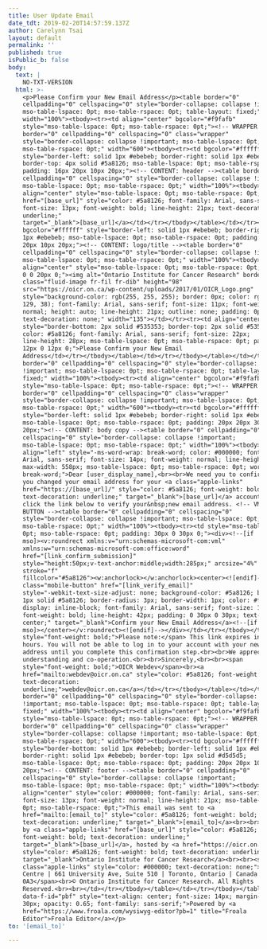 ```yaml
---
title: User Update Email
date_tdt: 2019-02-20T14:57:59.137Z
author: Carelynn Tsai
layout: default
permalink: ''
published: true
isPublic_b: false
body:
  text: |
    NO-TXT-VERSION
  html: >-
    <p>Please Confirm your New Email Address</p><table border="0"
    cellpadding="0" cellspacing="0" style="border-collapse: collapse !important;
    mso-table-lspace: 0pt; mso-table-rspace: 0pt; table-layout: fixed;"
    width="100%"><tbody><tr><td align="center" bgcolor="#f9fafb"
    style="mso-table-lspace: 0pt; mso-table-rspace: 0pt;"><!-- WRAPPER --><table
    border="0" cellpadding="0" cellspacing="0" class="wrapper"
    style="border-collapse: collapse !important; mso-table-lspace: 0pt;
    mso-table-rspace: 0pt;" width="600"><tbody><tr><td bgcolor="#ffffff"
    style="border-left: solid 1px #ebebeb; border-right: solid 1px #ebebeb;
    border-top: 4px solid #5a8126; mso-table-lspace: 0pt; mso-table-rspace: 0pt;
    padding: 16px 20px 10px 20px;"><!-- CONTENT: header --><table border="0"
    cellpadding="0" cellspacing="0" style="border-collapse: collapse !important;
    mso-table-lspace: 0pt; mso-table-rspace: 0pt;" width="100%"><tbody><tr><td
    align="center" style="mso-table-lspace: 0pt; mso-table-rspace: 0pt;"><a
    href="[base_url]" style="color: #5a8126; font-family: Arial, sans-serif;
    font-size: 13px; font-weight: bold; line-height: 21px; text-decoration:
    underline;"
    target="_blank">[base_url]</a></td></tr></tbody></table></td></tr><tr><td
    bgcolor="#ffffff" style="border-left: solid 1px #ebebeb; border-right: solid
    1px #ebebeb; mso-table-lspace: 0pt; mso-table-rspace: 0pt; padding: 20px
    20px 10px 20px;"><!-- CONTENT: logo/title --><table border="0"
    cellpadding="0" cellspacing="0" style="border-collapse: collapse !important;
    mso-table-lspace: 0pt; mso-table-rspace: 0pt;" width="100%"><tbody><tr><td
    align="center" style="mso-table-lspace: 0pt; mso-table-rspace: 0pt; padding:
    0 0 20px 0;"><img alt="Ontario Institute for Cancer Research" border="0"
    class="fluid-image fr-fil fr-dib" height="98"
    src="https://oicr.on.ca/wp-content/uploads/2017/01/OICR_Logo.png"
    style="background-color: rgb(255, 255, 255); border: 0px; color: rgb(90,
    129, 38); font-family: Arial, sans-serif; font-size: 11px; font-weight:
    normal; height: auto; line-height: 21px; outline: none; padding: 0px;
    text-decoration: none;" width="135"></td></tr><tr><td align="center"
    style="border-bottom: 2px solid #535353; border-top: 2px solid #535353;
    color: #5a8126; font-family: Arial, sans-serif; font-size: 22px;
    line-height: 28px; mso-table-lspace: 0pt; mso-table-rspace: 0pt; padding:
    12px 0 12px 0;">Please Confirm your New Email
    Address</td></tr></tbody></table></td></tr></tbody></table></td></tr></tbody></table><table
    border="0" cellpadding="0" cellspacing="0" style="border-collapse: collapse
    !important; mso-table-lspace: 0pt; mso-table-rspace: 0pt; table-layout:
    fixed;" width="100%"><tbody><tr><td align="center" bgcolor="#f9fafb"
    style="mso-table-lspace: 0pt; mso-table-rspace: 0pt;"><!-- WRAPPER --><table
    border="0" cellpadding="0" cellspacing="0" class="wrapper"
    style="border-collapse: collapse !important; mso-table-lspace: 0pt;
    mso-table-rspace: 0pt;" width="600"><tbody><tr><td bgcolor="#ffffff"
    style="border-left: solid 1px #ebebeb; border-right: solid 1px #ebebeb;
    mso-table-lspace: 0pt; mso-table-rspace: 0pt; padding: 20px 20px 30px
    20px;"><!-- CONTENT: body copy --><table border="0" cellpadding="0"
    cellspacing="0" style="border-collapse: collapse !important;
    mso-table-lspace: 0pt; mso-table-rspace: 0pt;" width="100%"><tbody><tr><td
    align="left" style="-ms-word-wrap: break-word; color: #000000; font-family:
    Arial, sans-serif; font-size: 14px; font-weight: normal; line-height: 28px;
    max-width: 558px; mso-table-lspace: 0pt; mso-table-rspace: 0pt; word-wrap:
    break-word;">Dear [user_display_name],<br><br>We need you to confirm that
    you changed your email address for your <a class="apple-links"
    href="https://[base_url]/" style="color: #5a8126; font-weight: bold;
    text-decoration: underline;" target="_blank">[base_url]</a> account. Please
    click the link below to verify your&nbsp;new email address. <!-- VML-BASED
    BUTTON --><table border="0" cellpadding="0" cellspacing="0"
    style="border-collapse: collapse !important; mso-table-lspace: 0pt;
    mso-table-rspace: 0pt;" width="100%"><tbody><tr><td style="mso-table-lspace:
    0pt; mso-table-rspace: 0pt; padding: 30px 0 30px 0;"><div><!--[if
    mso]><v:roundrect xmlns:v="urn:schemas-microsoft-com:vml"
    xmlns:w="urn:schemas-microsoft-com:office:word"
    href="[link_confirm_submission]"
    style="height:50px;v-text-anchor:middle;width:285px;" arcsize="4%"
    stroke="f"
    fillcolor="#5a8126"><w:anchorlock></w:anchorlock><center><![endif]--><a
    class="mobile-button" href="[link_verify_email]"
    style="-webkit-text-size-adjust: none; background-color: #5a8126; border:
    1px solid #5a8126; border-radius: 3px; border-width: 1px; color: #fff;
    display: inline-block; font-family: Arial, sans-serif; font-size: 16px;
    font-weight: bold; line-height: 42px; padding: 0 30px 0 30px; text-align:
    center;" target="_blank">Confirm your New Email Address</a><!--[if
    mso]></center></v:roundrect><![endif]--></div></td></tr></tbody></table><span
    style="font-weight: bold;">Please note:</span> This link expires in 48
    hours. You will not be able to log in to your account with your new email
    address until you complete this confirmation step.<br><br>We appreciate your
    understanding and co-operation.<br><br>Sincerely,<br><br><span
    style="font-weight: bold;">OICR Webdev</span><br><a
    href="mailto:webdev@oicr.on.ca" style="color: #5a8126; font-weight: bold;
    text-decoration:
    underline;">webdev@oicr.on.ca</a></td></tr></tbody></table></td></tr></tbody></table></td></tr></tbody></table><table
    border="0" cellpadding="0" cellspacing="0" style="border-collapse: collapse
    !important; mso-table-lspace: 0pt; mso-table-rspace: 0pt; table-layout:
    fixed;" width="100%"><tbody><tr><td align="center" bgcolor="#f9fafb"
    style="mso-table-lspace: 0pt; mso-table-rspace: 0pt;"><!-- WRAPPER --><table
    border="0" cellpadding="0" cellspacing="0" class="wrapper"
    style="border-collapse: collapse !important; mso-table-lspace: 0pt;
    mso-table-rspace: 0pt;" width="600"><tbody><tr><td bgcolor="#ffffff"
    style="border-bottom: solid 1px #ebebeb; border-left: solid 1px #ebebeb;
    border-right: solid 1px #ebebeb; border-top: 1px solid #d5d5d5;
    mso-table-lspace: 0pt; mso-table-rspace: 0pt; padding: 20px 20px 10px
    20px;"><!-- CONTENT: footer --><table border="0" cellpadding="0"
    cellspacing="0" style="border-collapse: collapse !important;
    mso-table-lspace: 0pt; mso-table-rspace: 0pt;" width="100%"><tbody><tr><td
    align="center" style="color: #000000; font-family: Arial, sans-serif;
    font-size: 13px; font-weight: normal; line-height: 21px; mso-table-lspace:
    0pt; mso-table-rspace: 0pt;">This email was sent to <a
    href="mailto:[email_to]" style="color: #5a8126; font-weight: bold;
    text-decoration: underline;" target="_blank">[email_to]</a><br><br>Powered
    by <a class="apple-links" href="[base_url]" style="color: #5a8126;
    font-weight: bold; text-decoration: underline;"
    target="_blank">[base_url]</a>, hosted by <a href="https://oicr.on.ca/"
    style="color: #5a8126; font-weight: bold; text-decoration: underline;"
    target="_blank">Ontario Institute for Cancer Research</a><br><br><span
    class="apple-links" style="color: #000000; text-decoration: none;">MaRS
    Centre | 661 University Ave, Suite 510 | Toronto, Ontario | Canada M5G
    0A3</span><br>© Ontario Institute for Cancer Research. All Rights
    Reserved.<br><br></td></tr></tbody></table></td></tr></tbody></table></td></tr></tbody></table><p
    data-f-id="pbf" style="text-align: center; font-size: 14px; margin-top:
    30px; opacity: 0.65; font-family: sans-serif;">Powered by <a
    href="https://www.froala.com/wysiwyg-editor?pb=1" title="Froala
    Editor">Froala Editor</a></p>
to: '[email_to]'

---
```


